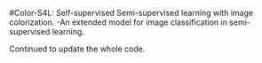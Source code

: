 #Color-S4L: Self-supervised Semi-supervised learning with image colorization.
-An extended model for image classification in semi-supervised learning.
      
Continued to update the whole code.
